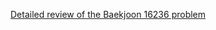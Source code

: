 [Detailed review of the Baekjoon 16236 problem](https://choicube84.github.io/study/2023/12/26/baekjoon_16236.html)
